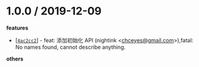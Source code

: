 
1.0.0 / 2019-12-09
==================

**features**
  * [[`4ac2cc2`](http://github.com/Lottie-Lint/lottie-util/commit/4ac2cc2d85c5feda7095bb2bef9c24abaccbc6ab)] - feat: 添加初始化 API (nightink <<chceyes@gmail.com>>),fatal: No names found, cannot describe anything.

**others**

